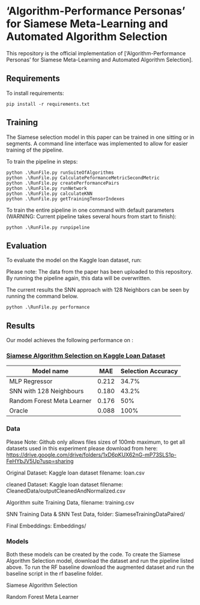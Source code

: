 
# ‘Algorithm-Performance Personas’ for Siamese Meta-Learning and Automated Algorithm Selection

This repository is the official implementation of [‘Algorithm-Performance Personas’ for Siamese Meta-Learning and Automated Algorithm Selection].


## Requirements

To install requirements:

```setup
pip install -r requirements.txt
```



## Training

The Siamese selection model in this paper can be trained in one sitting or in segments. A command line interface was implemented to allow for easier training of the pipeline.

To train the pipeline in steps:

```train
python .\RunFile.py runSuiteOfAlgorithms
python .\RunFile.py CalculatePeformanceMetricSecondMetric
python .\RunFile.py createPerformancePairs
python .\RunFile.py runNetwork
python .\RunFile.py calculateKNN
python .\RunFile.py getTrainingTensorIndexes
```

To train the entire pipeline in one command with default parameters (WARNING: Current pipeline takes several hours from start to finish):

```train
python .\RunFile.py runpipeline
```


## Evaluation

To evaluate the model on the Kaggle loan dataset, run:

Please note: The data from the paper has been uploaded to this repository. By running the pipeline again, this data will be overwritten.

The current results the SNN approach with 128 Neighbors can be seen by running the command below.

```eval
python .\RunFile.py performance
```

## Results

Our model achieves the following performance on :

### [Siamese Algorithm Selection on Kaggle Loan Dataset](https://paperswithcode.com/sota/image-classification-on-imagenet)

| Model name         | MAE  | Selection Accuracy |
| ------------------ |---------------- | -------------- |
| MLP Regressor   |     0.212         |      34.7%       |
| SNN with 128 Neighbours   |     0.180         |      43.2%       |
| Random Forest Meta Learner   |     0.176         |      50%       |
| Oracle   |     0.088         |      100%       |



### Data

Please Note: Github only allows files sizes of 100mb maximum, to get all datasets used in this experiment please download from here:
https://drive.google.com/drive/folders/1xD6pKUX62nG-mP73SLS1p-FeHYbJV5Up?usp=sharing

Original Dataset: Kaggle loan dataset filename: loan.csv

cleaned Dataset: Kaggle loan dataset filename: CleanedData/outputCleanedAndNormalized.csv

Algorithm suite Training Data, filename: training.csv

SNN Training Data & SNN Test Data, folder: SiameseTrainingDataPaired/

Final Embeddings: Embeddings/



### Models

Both these models can be created by the code. To create the Siamese Algorithm Selection model, download the dataset and run the pipeline listed above.
To run the RF baseline download the augmented dataset and run the baseline script in the rf baseline folder.

Siamese Algorithm Selection

Random Forest Meta Learner
